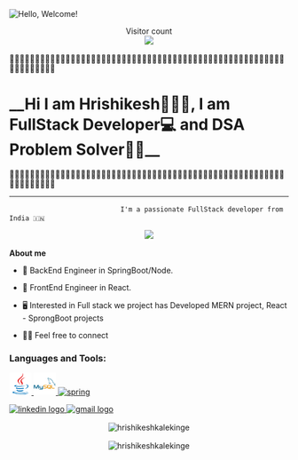 <img src="https://raw.githubusercontent.com/sagar-viradiya/sagar-viradiya/master/resources/banner.png" alt="Hello, Welcome!">

<p align="center"> 
  Visitor count<br>
  <img src="https://profile-counter.glitch.me/HHrisHikesHH/count.svg" />
</p>

🌈🌈🌈🌈🌈🌈🌈🌈🌈🌈🌈🌈🌈🌈🌈🌈🌈🌈🌈🌈🌈🌈🌈🌈🌈🌈🌈🌈🌈🌈🌈🌈🌈🌈🌈🌈🌈🌈🌈🌈🌈🌈🌈🌈🌈🌈🌈🌈🌈🌈🌈🌈🌈🌈🌈🌈🌈🌈🌈🌈🌈🌈🌈

<H1>__Hi I am Hrishikesh🧑🏻‍💻, I am FullStack Developer💻 and DSA Problem Solver💪🏻__</H1>

🌈🌈🌈🌈🌈🌈🌈🌈🌈🌈🌈🌈🌈🌈🌈🌈🌈🌈🌈🌈🌈🌈🌈🌈🌈🌈🌈🌈🌈🌈🌈🌈🌈🌈🌈🌈🌈🌈🌈🌈🌈🌈🌈🌈🌈🌈🌈🌈🌈🌈🌈🌈🌈🌈🌈🌈🌈🌈🌈🌈🌈🌈🌈
<br />
_______________________________________________

                                I'm a passionate FullStack developer from India 🇮🇳

<div align="center">
  <img height="550" src="https://camo.githubusercontent.com/62da68eb62b1e5f175f7d1f0191dd89a653d7908feb22d37d4a0ab07365d6791/68747470733a2f2f6d656469612e67697068792e636f6d2f6d656469612f4d3967624264396e6244724f5475314d71782f67697068792e676966"  />
</div>

**About me**

- 💼 BackEnd Engineer in SpringBoot/Node.

- 💼 FrontEnd Engineer in React.

- 🖥️ Interested in Full stack we project has Developed MERN project, React - SprongBoot projects 

- 🤙🏻 Feel free to connect

<h3 align="left">Languages and Tools:</h3>
<p align="left"> <a href="https://www.java.com" target="_blank" rel="noreferrer"> <img src="https://raw.githubusercontent.com/devicons/devicon/master/icons/java/java-original.svg" alt="java" width="40" height="40"/> </a> <a href="https://www.mysql.com/" target="_blank" rel="noreferrer"> <img src="https://raw.githubusercontent.com/devicons/devicon/master/icons/mysql/mysql-original-wordmark.svg" alt="mysql" width="40" height="40"/> </a> <a href="https://spring.io/" target="_blank" rel="noreferrer"> <img src="https://www.vectorlogo.zone/logos/springio/springio-icon.svg" alt="spring" width="40" height="40"/> </a> </p>


<div style="border-radius:30%">
  <a href="https://www.linkedin.com/in/hrishikesh-kalekinge/" target="_blank">
    <img src="https://img.shields.io/static/v1?message=LinkedIn&logo=linkedin&label=&color=0077B5&logoColor=white&labelColor=&style=for-the-badge" height="25" alt="linkedin logo"  />
  </a>
  <a href="mailto:hrishikeshkalekinge31@gmail.com?subject=Work%20Opportunities&body=Hey%20Hrishikesh%20Just%20visited%20your%20Profile%20I%20have%20a%20Job%20that%20might%20suit%20your%20your%20Interest%20lets%20connect" target="_blank">
    <img src="https://img.shields.io/static/v1?message=Gmail&logo=gmail&label=&color=D14836&logoColor=white&labelColor=&style=for-the-badge" height="25" alt="gmail logo"  />
  </a>
</div>

<div align="center">
<p><img align="center" src="https://github-readme-stats.vercel.app/api/top-langs?username=HHrisHikesHH&show_icons=true&locale=en&layout=compact" alt="hrishikeshkalekinge" /></p>

<p><img align="center" src="https://github-readme-streak-stats.herokuapp.com/?user=HHrisHikesHH&" alt="hrishikeshkalekinge" /></p>
</div>
